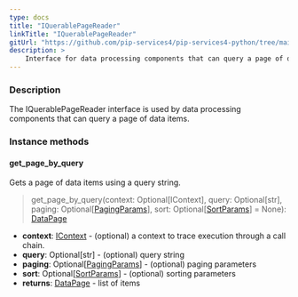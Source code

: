 ```yaml
---
type: docs
title: "IQuerablePageReader"
linkTitle: "IQuerablePageReader"
gitUrl: "https://github.com/pip-services4/pip-services4-python/tree/main/pip-services4-persistence-python"
description: >
    Interface for data processing components that can query a page of data items.
---
```


### Description

The IQuerablePageReader interface is used by data processing components that can query a page of data items.

### Instance methods

#### get_page_by_query
Gets a page of data items using a query string.

> get_page_by_query(context: Optional[IContext], query: Optional[str], paging: Optional[[PagingParams](../../../data/query/paging_params)], sort: Optional[[SortParams](../../../data/query/sort_params)] = None): [DataPage](../../../data/query/data_page)

- **context**: [IContext](../../../components/context/icontext) - (optional) a context to trace execution through a call chain.
- **query**: Optional[str] - (optional) query string
- **paging**: Optional[[PagingParams](../../../data/query/paging_params)] - (optional) paging parameters
- **sort**: Optional[[SortParams](../../../data/query/sort_params)] - (optional) sorting parameters
- **returns**: [DataPage](../../../data/query/data_page) - list of items
